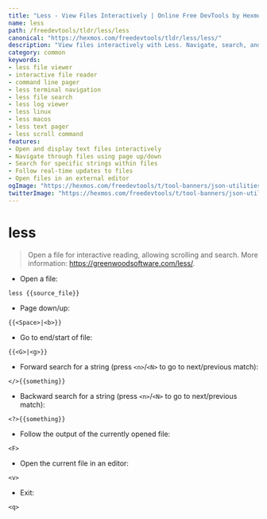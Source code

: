 ```yaml
---
title: "Less - View Files Interactively | Online Free DevTools by Hexmos"
name: less
path: /freedevtools/tldr/less/less
canonical: "https://hexmos.com/freedevtools/tldr/less/less/"
description: "View files interactively with Less. Navigate, search, and follow file content directly from the command line. Free online tool, no registration required."
category: common
keywords:
- less file viewer
- interactive file reader
- command line pager
- less terminal navigation
- less file search
- less log viewer
- less linux
- less macos
- less text pager
- less scroll command
features:
- Open and display text files interactively
- Navigate through files using page up/down
- Search for specific strings within files
- Follow real-time updates to files
- Open files in an external editor
ogImage: "https://hexmos.com/freedevtools/t/tool-banners/json-utilities-banner.png"
twitterImage: "https://hexmos.com/freedevtools/t/tool-banners/json-utilities-banner.png"
---
```


# less

> Open a file for interactive reading, allowing scrolling and search.
> More information: <https://greenwoodsoftware.com/less/>.

- Open a file:

`less {{source_file}}`

- Page down/up:

`{{<Space>|<b>}}`

- Go to end/start of file:

`{{<G>|<g>}}`

- Forward search for a string (press `<n>`/`<N>` to go to next/previous match):

`</>{{something}}`

- Backward search for a string (press `<n>`/`<N>` to go to next/previous match):

`<?>{{something}}`

- Follow the output of the currently opened file:

`<F>`

- Open the current file in an editor:

`<v>`

- Exit:

`<q>`
